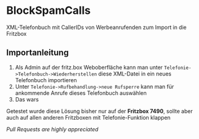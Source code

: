 # BlockSpamCalls

XML-Telefonbuch mit CallerIDs von Werbeanrufenden zum Import in die Fritzbox

## Importanleitung

1. Als Admin auf der fritz.box Weboberfläche kann man unter `Telefonie->Telefonbuch->Wiederherstellen` diese XML-Datei in ein neues Telefonbuch importieren
2. Unter `Telefonie->Rufbehandlung->neue Rufsperre` kann man für ankommende Anrufe dieses Telefonbuch auswählen
3. Das wars

Getestet wurde diese Lösung bisher nur auf der **Fritzbox 7490**, sollte aber auch auf allen anderen Fritzboxen mit Telefonie-Funktion klappen

*Pull Requests are highly appreciated*
